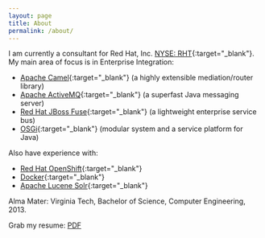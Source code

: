 ```yaml
---
layout: page
title: About
permalink: /about/
---
```


I am currently a consultant for Red Hat, Inc. [NYSE: RHT](https://www.google.com/finance?cid=663462){:target="_blank"}. My main area of focus is in Enterprise Integration:

* [Apache Camel][1]{:target="_blank"} (a highly extensible mediation/router library)
* [Apache ActiveMQ][2]{:target="_blank"} (a superfast Java messaging server)
* [Red Hat JBoss Fuse][3]{:target="_blank"} (a lightweight enterprise service bus)
* [OSGi][7]{:target="_blank"} (modular system and a service platform for Java)

Also have experience with:

* [Red Hat OpenShift][4]{:target="_blank"}
* [Docker][5]{:target="_blank"}
* [Apache Lucene Solr][6]{:target="_blank"}

Alma Mater: Virginia Tech, Bachelor of Science, Computer Engineering, 2013.

Grab my resume: [PDF]()

[1]: http://camel.apache.org/ "Apache Camel"
[2]: http://activemq.apache.org/ "Apache ActiveMQ"
[3]: http://www.redhat.com/en/technologies/jboss-middleware/fuse "Red Hat JBoss Fuse"
[4]: https://www.openshift.com/ "OpenShift"
[5]: https://www.docker.com/ "Docker"
[6]: http://lucene.apache.org/solr/ "Apache Lucene Solr"
[7]: https://www.osgi.org/ "OSGi"

